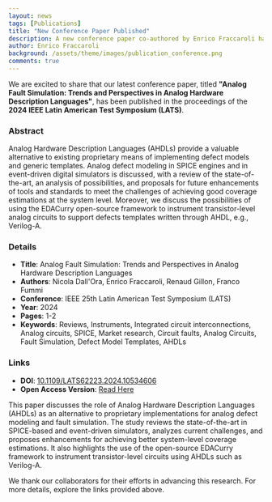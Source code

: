 ```yaml
---
layout: news
tags: [Publications]
title: "New Conference Paper Published"
description: A new conference paper co-authored by Enrico Fraccaroli has been published in the proceedings of the 2024 IEEE Latin American Test Symposium (LATS).
author: Enrico Fraccaroli
background: /assets/theme/images/publication_conference.png
comments: true
---
```


We are excited to share that our latest conference paper, titled **"Analog Fault
Simulation: Trends and Perspectives in Analog Hardware Description Languages"**,
has been published in the proceedings of the **2024 IEEE Latin American Test
Symposium (LATS)**.

### Abstract

Analog Hardware Description Languages (AHDLs) provide a valuable alternative to
existing proprietary means of implementing defect models and generic templates.
Analog defect modeling in SPICE engines and in event-driven digital simulators
is discussed, with a review of the state-of-the-art, an analysis of
possibilities, and proposals for future enhancements of tools and standards to
meet the challenges of achieving good coverage estimations at the system level.
Moreover, we discuss the possibilities of using the EDACurry open-source
framework to instrument transistor-level analog circuits to support defects
templates written through AHDL, e.g., Verilog-A.

### Details

- **Title**: Analog Fault Simulation: Trends and Perspectives in Analog Hardware Description Languages
- **Authors**: Nicola Dall'Ora, Enrico Fraccaroli, Renaud Gillon, Franco Fummi
- **Conference**: IEEE 25th Latin American Test Symposium (LATS)
- **Year**: 2024
- **Pages**: 1-2
- **Keywords**: Reviews, Instruments, Integrated circuit interconnections, Analog circuits, SPICE, Market research, Circuit faults, Analog Circuits, Fault Simulation, Defect Model Templates, AHDLs

### Links

- **DOI**: [10.1109/LATS62223.2024.10534606](https://doi.org/10.1109/LATS62223.2024.10534606)
- **Open Access Version**: [Read Here](https://iris.univr.it/retrieve/4d5f16a5-c389-4f43-b1a8-ec30e49351ce/OPEN__2024__LATS__Analog_Fault_Simulation__Trends_and_Perspectives_in_Analog_Hardware_Description_Languages.pdf)

This paper discusses the role of Analog Hardware Description Languages (AHDLs)
as an alternative to proprietary implementations for analog defect modeling and
fault simulation. The study reviews the state-of-the-art in SPICE-based and
event-driven simulators, analyzes current challenges, and proposes enhancements
for achieving better system-level coverage estimations. It also highlights the
use of the open-source EDACurry framework to instrument transistor-level
circuits using AHDLs such as Verilog-A.

We thank our collaborators for their efforts in advancing this research. For
more details, explore the links provided above.
